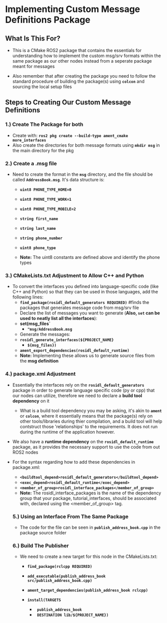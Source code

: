 
# **Implementing Custom Message Definitions Package**

## What Is This For?

- This is a CMake ROS2 package that contains the essentials for understanding how to implement the custom msg/srv formats within the same package as our other nodes instead from a seperate package meant for messages

- Also remember that after creating the package you need to follow the standard procedure of building the package(s) using **`colcon`** and sourcing the local setup files

## Steps to Creating Our Custom Message Definitions

### **1.) Create The Package for both**
- Create with: **`ros2 pkg create --build-type ament_cmake more_interfaces`**
- Also create the directories for both message formats using **`mkdir msg`** in the main directory for the pkg

### **2.) Create a .msg file**
  - Need to create the format in the **`msg`** directory, and the file should be called **`AddressBook.msg`**. It's data structure is:
    - **`uint8 PHONE_TYPE_HOME=0`**
    - **`uint8 PHONE_TYPE_WORK=1`**
    - **`uint8 PHONE_TYPE_MOBILE=2`**

    - **`string first_name`**
    - **`string last_name`**
    - **`string phone_number`**
    - **`uint8 phone_type`**
    - **Note:** The uint8 constants are defined above and identify the phone types
 

### **3.) CMakeLists.txt Adjustment to Allow C++ and Python**
- To convert the interfaces you defined into language-specific code (like C++ and Python) so that they can be used in those languages, add the following lines:
  - **`find_package(rosidl_default_generators REQUIRED)`** #finds the packages that generates message code from msg/srv file
  - Declare the list of messages you want to generate (**Also, **`set`** can be used to neatly list all the interfaces**):
  - **set(msg_files`**
    - **`"msg/AddressBook.msg`**
  - Generate the messages:
  - **`rosidl_generate_interfaces(${PROJECT_NAME}`**
    - **`${msg_files})`**
  - **`ament_export_dependencies(rosidl_default_runtime)`**
  - **Note:** Implementing these allows us to generate source files from the **msg definition**

### **4.) package.xml Adjustment**
- Essentially the interfaces rely on the **`rosidl_default_generators`** package in order to generate language specific code (py or cpp) that our nodes can utilize, therefore we need to declare a **build tool dependency** on it
  - What is a build tool dependency you may be asking, it's akin to **`ament`** or **`colcon`**, where it essentially means that the package(s) rely on other tools/libraries during thier compilation, and a build tool will help contstruct those 'relationships' to the requirements. It does not run during the runtime of the application however.

- We also have a **runtime dependency** on the **`rosidl_default_runtime`** package, as it provides the necessary support to use the code from out ROS2 nodes
- For the syntax regarding how to add these dependencies in package.xml:
  - **`<buildtool_depend>rosidl_default_generators</buildtool_depend>`**
  - **`<exec_depend>rosidl_default_runtime</exec_depend>`**
  - **`<member_of_group>rosidl_interface_packages</member_of_group>`**
  - **Note:** The rosidl_interface_packages is the name of the dependency group that your package, tutorial_interfaces, should be associated with, declared using the <member_of_group> tag.

  ### **5.) Using an Interface From The Same Package**
  - The code for the file can be seen in **`publish_address_book.cpp`** in the package source folder
 
  ### **6.) Build The Publisher**
  - We need to create a new target for this node in the CMakeLists.txt:

    - **`find_package(rclcpp REQUIRED)`**

    - **`add_executable(publish_address_book src/publish_address_book.cpp)`**
    - **`ament_target_dependencies(publish_address_book rclcpp)`**

    - **`install(TARGETS`**
      - **` publish_address_book`**
      - **` DESTINATION lib/${PROJECT_NAME})`**
